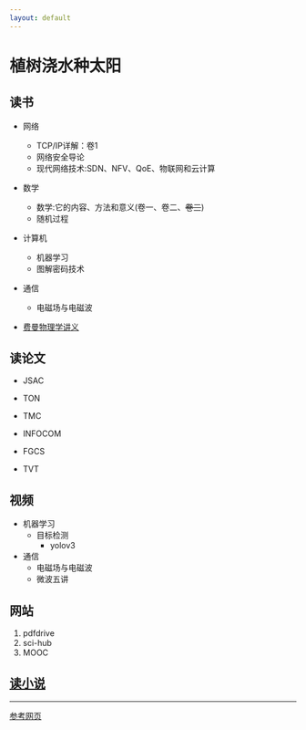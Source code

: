 ```yaml
---
layout: default
---
```

# 植树浇水种太阳

## 读书
- 网络
	* TCP/IP详解：卷1
	* 网络安全导论
	* 现代网络技术:SDN、NFV、QoE、物联网和云计算

- 数学
	* 数学:它的内容、方法和意义(卷一、卷二、~~卷三~~)
	* 随机过程

- 计算机
	* 机器学习
	* 图解密码技术

- 通信
	* 电磁场与电磁波

- [费曼物理学讲义](./links/ferman.html)

## 读论文
* JSAC
* TON
* TMC
* INFOCOM

* FGCS
* TVT

## 视频
- 机器学习
	- 目标检测
		- yolov3
- 通信
	* 电磁场与电磁波
	* 微波五讲


## 网站
1. pdfdrive
2. sci-hub
3. MOOC

## [读小说](./links/novel.html)

* * *

[参考网页](./links/example.html)

